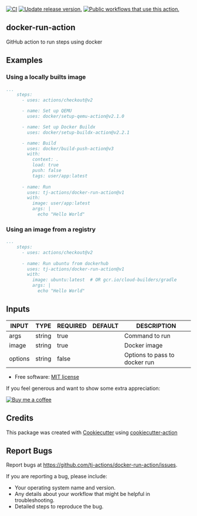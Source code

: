 [![CI](https://github.com/tj-actions/docker-run-action/workflows/CI/badge.svg)](https://github.com/tj-actions/docker-run-action/actions?query=workflow%3ACI)
[![Update release version.](https://github.com/tj-actions/docker-run-action/workflows/Update%20release%20version./badge.svg)](https://github.com/tj-actions/docker-run-action/actions?query=workflow%3A%22Update+release+version.%22)
[![Public workflows that use this action.](https://img.shields.io/endpoint?url=https%3A%2F%2Fused-by.vercel.app%2Fapi%2Fgithub-actions%2Fused-by%3Faction%3Dtj-actions%2Fdocker-run-action%26badge%3Dtrue)](https://github.com/search?o=desc\&q=tj-actions+docker-run-action+path%3A.github%2Fworkflows+language%3AYAML\&s=\&type=Code)

## docker-run-action

GitHub action to run steps using docker

## Examples

### Using a locally builts image

```yaml
...
    steps:
      - uses: actions/checkout@v2

      - name: Set up QEMU
        uses: docker/setup-qemu-action@v2.1.0

      - name: Set up Docker Buildx
        uses: docker/setup-buildx-action@v2.2.1

      - name: Build
        uses: docker/build-push-action@v3
        with:
          context: .
          load: true
          push: false
          tags: user/app:latest
      
      - name: Run
        uses: tj-actions/docker-run-action@v1
        with:
          image: user/app:latest
          args: |
            echo "Hello World"
```

### Using an image from a registry

```yaml
...
    steps:
      - uses: actions/checkout@v2
      
      - name: Run ubuntu from dockerhub
        uses: tj-actions/docker-run-action@v1
        with:
          image: ubuntu:latest  # OR gcr.io/cloud-builders/gradle
          args: |
            echo "Hello World"
```

## Inputs

<!-- AUTO-DOC-INPUT:START - Do not remove or modify this section -->

|  INPUT  |  TYPE  | REQUIRED | DEFAULT |          DESCRIPTION          |
|---------|--------|----------|---------|-------------------------------|
|  args   | string |   true   |         |        Command to run         |
|  image  | string |   true   |         |         Docker image          |
| options | string |  false   |         | Options to pass to docker run |

<!-- AUTO-DOC-INPUT:END -->

*   Free software: [MIT license](LICENSE)

If you feel generous and want to show some extra appreciation:

[![Buy me a coffee][buymeacoffee-shield]][buymeacoffee]

[buymeacoffee]: https://www.buymeacoffee.com/jackton1

[buymeacoffee-shield]: https://www.buymeacoffee.com/assets/img/custom_images/orange_img.png

## Credits

This package was created with [Cookiecutter](https://github.com/cookiecutter/cookiecutter) using [cookiecutter-action](https://github.com/tj-actions/cookiecutter-action)

## Report Bugs

Report bugs at https://github.com/tj-actions/docker-run-action/issues.

If you are reporting a bug, please include:

*   Your operating system name and version.
*   Any details about your workflow that might be helpful in troubleshooting.
*   Detailed steps to reproduce the bug.
